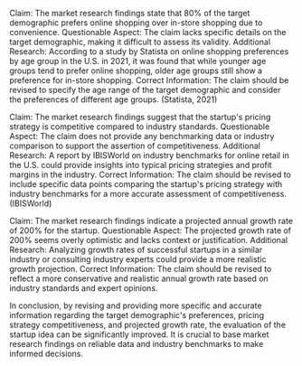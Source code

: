 Claim: The market research findings state that 80% of the target demographic prefers online shopping over in-store shopping due to convenience.
Questionable Aspect: The claim lacks specific details on the target demographic, making it difficult to assess its validity.
Additional Research: According to a study by Statista on online shopping preferences by age group in the U.S. in 2021, it was found that while younger age groups tend to prefer online shopping, older age groups still show a preference for in-store shopping.
Correct Information: The claim should be revised to specify the age range of the target demographic and consider the preferences of different age groups. (Statista, 2021)

Claim: The market research findings suggest that the startup's pricing strategy is competitive compared to industry standards.
Questionable Aspect: The claim does not provide any benchmarking data or industry comparison to support the assertion of competitiveness.
Additional Research: A report by IBISWorld on industry benchmarks for online retail in the U.S. could provide insights into typical pricing strategies and profit margins in the industry.
Correct Information: The claim should be revised to include specific data points comparing the startup's pricing strategy with industry benchmarks for a more accurate assessment of competitiveness. (IBISWorld)

Claim: The market research findings indicate a projected annual growth rate of 200% for the startup.
Questionable Aspect: The projected growth rate of 200% seems overly optimistic and lacks context or justification.
Additional Research: Analyzing growth rates of successful startups in a similar industry or consulting industry experts could provide a more realistic growth projection.
Correct Information: The claim should be revised to reflect a more conservative and realistic annual growth rate based on industry standards and expert opinions.

In conclusion, by revising and providing more specific and accurate information regarding the target demographic's preferences, pricing strategy competitiveness, and projected growth rate, the evaluation of the startup idea can be significantly improved. It is crucial to base market research findings on reliable data and industry benchmarks to make informed decisions.